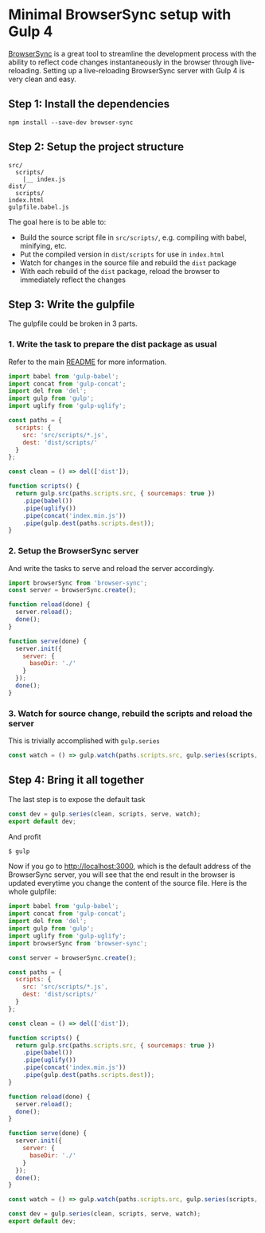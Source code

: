 <!-- front-matter
id: minimal-browsersync-setup-with-gulp4
title: Minimal BrowserSync setup with Gulp 4
-->

# Minimal BrowserSync setup with Gulp 4

[BrowserSync](https://www.browsersync.io/) is a great tool to streamline
the development process with the ability to reflect code changes instantaneously
in the browser through live-reloading. Setting up a live-reloading
BrowserSync server with Gulp 4 is very clean and easy.

## Step 1: Install the dependencies

```
npm install --save-dev browser-sync
```

## Step 2: Setup the project structure

```
src/
  scripts/
    |__ index.js
dist/
  scripts/
index.html
gulpfile.babel.js
```

The goal here is to be able to:
- Build the source script file in `src/scripts/`, e.g. compiling with babel, minifying, etc.
- Put the compiled version in `dist/scripts` for use in `index.html`
- Watch for changes in the source file and rebuild the `dist` package
- With each rebuild of the `dist` package, reload the browser to immediately reflect the changes

## Step 3: Write the gulpfile

The gulpfile could be broken in 3 parts.

### 1. Write the task to prepare the dist package as usual

Refer to the main [README](https://github.com/gulpjs/gulp/blob/4.0/README.md#use-last-javascript-version-in-your-gulpfile)
for more information.

```javascript
import babel from 'gulp-babel';
import concat from 'gulp-concat';
import del from 'del';
import gulp from 'gulp';
import uglify from 'gulp-uglify';

const paths = {
  scripts: {
    src: 'src/scripts/*.js',
    dest: 'dist/scripts/'
  }
};

const clean = () => del(['dist']);

function scripts() {
  return gulp.src(paths.scripts.src, { sourcemaps: true })
    .pipe(babel())
    .pipe(uglify())
    .pipe(concat('index.min.js'))
    .pipe(gulp.dest(paths.scripts.dest));
}
```

### 2. Setup the BrowserSync server

And write the tasks to serve and reload the server accordingly.

```javascript
import browserSync from 'browser-sync';
const server = browserSync.create();

function reload(done) {
  server.reload();
  done();
}

function serve(done) {
  server.init({
    server: {
      baseDir: './'
    }
  });
  done();
}
```

### 3. Watch for source change, rebuild the scripts and reload the server

This is trivially accomplished with `gulp.series`

```javascript
const watch = () => gulp.watch(paths.scripts.src, gulp.series(scripts, reload));
```

## Step 4: Bring it all together

The last step is to expose the default task

```javascript
const dev = gulp.series(clean, scripts, serve, watch);
export default dev;
```

And profit

```bash
$ gulp
```

Now if you go to [http://localhost:3000](http://localhost:3000), which is the default address of the
BrowserSync server, you will see that the end result in the browser is updated everytime you change
the content of the source file. Here is the whole gulpfile:

```javascript
import babel from 'gulp-babel';
import concat from 'gulp-concat';
import del from 'del';
import gulp from 'gulp';
import uglify from 'gulp-uglify';
import browserSync from 'browser-sync';

const server = browserSync.create();

const paths = {
  scripts: {
    src: 'src/scripts/*.js',
    dest: 'dist/scripts/'
  }
};

const clean = () => del(['dist']);

function scripts() {
  return gulp.src(paths.scripts.src, { sourcemaps: true })
    .pipe(babel())
    .pipe(uglify())
    .pipe(concat('index.min.js'))
    .pipe(gulp.dest(paths.scripts.dest));
}

function reload(done) {
  server.reload();
  done();
}

function serve(done) {
  server.init({
    server: {
      baseDir: './'
    }
  });
  done();
}

const watch = () => gulp.watch(paths.scripts.src, gulp.series(scripts, reload));

const dev = gulp.series(clean, scripts, serve, watch);
export default dev;
```
